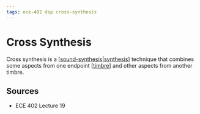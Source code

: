 ```yaml
---
tags: ece-402 dsp cross-synthesis
---
```


# Cross Synthesis

Cross synthesis is a [[sound-synthesis|synthesis]] technique that combines some aspects from one endpoint [[timbre]] and other aspects from another timbre.

## Sources

- ECE 402 Lecture 19

[//begin]: # "Autogenerated link references for markdown compatibility"
[sound-synthesis|synthesis]: sound-synthesis "Sound Synthesis"
[timbre]: timbre "Timbre"
[//end]: # "Autogenerated link references"